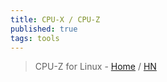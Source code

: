 ```yaml
---
title: CPU-X / CPU-Z
published: true
tags: tools
---
```

> CPU-Z for Linux - [Home](https://thetumultuousunicornofdarkness.github.io/CPU-X/) / [HN](https://news.ycombinator.com/item?id=44490386)